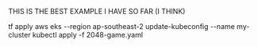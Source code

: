 THIS IS THE BEST EXAMPLE I HAVE SO FAR (I THINK)

tf apply
aws eks --region ap-southeast-2 update-kubeconfig --name my-cluster
kubectl apply -f 2048-game.yaml
